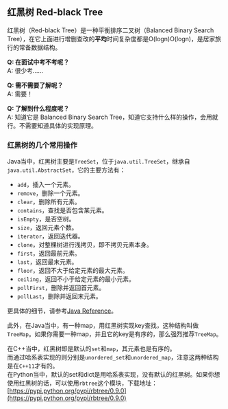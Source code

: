 ## 红黑树 Red-black Tree

红黑树（Red-black Tree）是一种平衡排序二叉树（Balanced Binary Search Tree），在它上面进行增删查改的**平均**时间复杂度都是O\(logn\)O\(logn\)，是居家旅行的常备数据结构。

**Q: 在面试中考不考呢？**  
A: 很少考……

**Q: 需不需要了解呢？**  
A: 需要！

**Q: 了解到什么程度呢？**  
A: 知道它是 Balanced Binary Search Tree，知道它支持什么样的操作，会用就行。不需要知道具体的实现原理。

### 红黑树的几个常用操作

Java当中，红黑树主要是`TreeSet`，位于`java.util.TreeSet`，继承自`java.util.AbstractSet`，它的主要方法有：

* `add`，插入一个元素。
* `remove`，删除一个元素。
* `clear`，删除所有元素。
* `contains`，查找是否包含某元素。
* `isEmpty`，是否空树。
* `size`，返回元素个数。
* `iterator`，返回迭代器。
* `clone`，对整棵树进行浅拷贝，即不拷贝元素本身。
* `first`，返回最前元素。
* `last`，返回最末元素。
* `floor`，返回不大于给定元素的最大元素。
* `ceiling`，返回不小于给定元素的最小元素。
* `pollFirst`，删除并返回首元素。
* `pollLast`，删除并返回末元素。

更具体的细节，请参考[Java Reference](https://docs.oracle.com/javase/7/docs/api/java/util/TreeSet.html)。

此外，在Java当中，有一种map，用红黑树实现key查找，这种结构叫做`TreeMap`。如果你需要一种map，并且它的key是有序的，那么强烈推荐`TreeMap`。

在C++当中，红黑树即是默认的`set`和`map`，其元素也是有序的。  
而通过哈系表实现的则分别是`unordered_set`和`unordered_map`，注意这两种结构是在`C++11`才有的。  
在Python当中，默认的set和dict是用哈系表实现，没有默认的红黑树。如果你想使用红黑树的话，可以使用`rbtree`这个模块，下载地址：[https://pypi.python.org/pypi/rbtree/0.9.0](https://pypi.python.org/pypi/rbtree/0.9.0)

